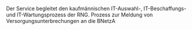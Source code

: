 Der Service begleitet den kaufmännischen IT-Auswahl-, IT-Beschaffungs- und IT-Wartungsprozess der RNG.
Prozess zur Meldung von Versorgungsunterbrechungen an die BNetzA
